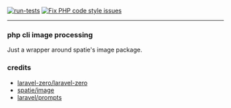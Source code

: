 
  [![run-tests](https://github.com/psion-ar/php-cli-image/actions/workflows/run-tests.yml/badge.svg)](https://github.com/psion-ar/php-cli-image/actions/workflows/run-tests.yml)
  [![Fix PHP code style issues](https://github.com/psion-ar/php-cli-image/actions/workflows/fix-style-issues.yml/badge.svg)](https://github.com/psion-ar/php-cli-image/actions/workflows/fix-style-issues.yml)

------

### php cli image processing

Just a wrapper around spatie's image package.

### credits

- [laravel-zero/laravel-zero](https://github.com/laravel-zero/laravel-zero)
- [spatie/image](https://github.com/spatie/image)
- [laravel/prompts](https://github.com/laravel/prompts)
